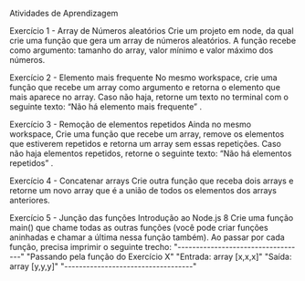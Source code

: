 
Atividades de Aprendizagem

Exercício 1 - Array de Números aleatórios
Crie um projeto em node, da qual crie uma função que gera um array de
números aleatórios. A função recebe como argumento: tamanho do array, valor
mínimo e valor máximo dos números.

Exercício 2 - Elemento mais frequente
No mesmo workspace, crie uma função que recebe um array como argumento
e retorna o elemento que mais aparece no array. Caso não haja, retorne um
texto no terminal com o seguinte texto: “Não há elemento mais frequente” .

Exercício 3 - Remoção de elementos repetidos
Ainda no mesmo workspace, Crie uma função que recebe um array, remove os
elementos que estiverem repetidos e retorna um array sem essas repetições.
Caso não haja elementos repetidos, retorne o seguinte texto: “Não há elementos
repetidos” .

Exercício 4 - Concatenar arrays
Crie outra função que receba dois arrays e retorne um novo array que é a união
de todos os elementos dos arrays anteriores.

Exercício 5 - Junção das funções
Introdução ao Node.js 8
Crie uma função main() que chame todas as outras funções (você pode criar
funções aninhadas e chamar a última nessa função também). Ao passar por
cada função, precisa imprimir o seguinte trecho:
"-----------------------------------"
"Passando pela função do Exercício X"
"Entrada: array [x,x,x]"
"Saída: array [y,y,y]"
"-----------------------------------"
